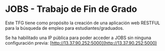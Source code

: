 # JOBS - Trabajo de Fin de Grado

Este TFG tiene como propósito la creación de una aplicación web RESTFUL para la búsqueda de empleo para estudiantes/graduados.

Se ha habilitado una IP pública para poder acceder a JOBS sin ninguna configuración previa: [http://13.37.90.252:5000](http://13.37.90.252:5000)
